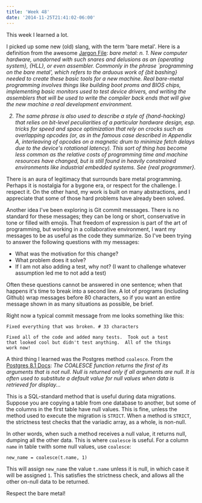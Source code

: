 ```yaml
---
title: 'Week 48'
date: '2014-11-25T21:41:02-06:00'
---
```


This week I learned a lot.

I picked up some new (old) slang, with the term 'bare metal'.  Here is a definition from the awesome <a href='http://www.catb.org/jargon/oldversions/jarg262.txt'>Jargon File</a>:
<em>
bare metal: n. 1. New computer hardware, unadorned with such snares and delusions as an {operating system}, {HLL}, or even assembler.  Commonly in the phrase `programming on the bare metal', which refers to the arduous work of {bit bashing} needed to create these basic tools for a new machine.  Real bare-metal programming involves things like building boot proms and BIOS chips, implementing basic monitors used to test device drivers, and writing the assemblers that will be used to write the compiler back ends that will give the new machine a real development environment.

2. The same phrase is also used to describe a style of {hand-hacking} that relies on bit-level peculiarities of a particular hardware design, esp. tricks for speed and space optimization that rely on crocks such as overlapping opcodes (or, as in the famous case described in Appendix A, interleaving of opcodes on a magnetic drum to minimize fetch delays due to the device's rotational latency).  This sort of thing has become less common as the relative costs of programming time and machine resources have changed, but is still found in heavily constrained environments like industrial embedded systems.  See {real programmer}.
</em>
There is an aura of legitimacy that surrounds bare metal programming.  Perhaps it is nostalgia for a bygone era, or respect for the challenge.  I respect it.  On the other hand, my work is built on many abstractions, and I appreciate that some of those hard problems have already been solved.

Another idea I've been exploring is Git commit messages.  There is no standard for these messages; they can be long or short, conservative in tone or filled with emojis.  That freedom of expression is part of the art of programming, but working in a collaborative environment, I want my messages to be as useful as the code they summarize.  So I've been trying to answer the following questions with my messages:

* What was the motivation for this change?
* What problem does it solve?
* If I am not also adding a test, why not?  (I want to challenge whatever assumption led me to not add a test)

Often these questions cannot be answered in one sentence; when that happens it's time to break into a second line.  A lot of programs (including Github) wrap messages before 80 characters, so if you want an entire message shown in as many situations as possible, be brief.

Right now a typical commit message from me looks something like this:

```
Fixed everything that was broken. # 33 characters

Fixed all of the code and added many tests.  Took out a test
that looked cool but didn't test anything.  All of the things
work now!
```

A third thing I learned was the Postgres method <code>coalesce</code>.  From the <a href='http://www.postgresql.org/docs/8.1/static/functions-conditional.html'>Postgres 8.1 Docs</a>:
<em>
The COALESCE function returns the first of its arguments that is not null. Null is returned only if all arguments are null. It is often used to substitute a default value for null values when data is retrieved for display...</em>

This is a SQL-standard method that is useful during data migrations.  Suppose you are copying a table from one database to another, but some of the columns in the first table have null values.  This is fine, unless the method used to execute the migration is <code>STRICT</code>.  When a method is <code>STRICT</code>, the strictness test checks that the variadic array, as a whole, is non-null.

In other words, when such a method receives a null value, it returns null, dumping all the other data.  This is where <code>coalesce</code> is useful.  For a column <code>name</code> in table <code>t</code>with some null values, use <code>coalesce</code>:

```
new_name = coalesce(t.name, 1)
```

This will assign <code>new_name</code> the value <code>t.name</code> unless it is null, in which case it will be assigned <code>1</code>.  This satisfies the strictness check, and allows all the other on-null data to be returned.

Respect the bare metal!
